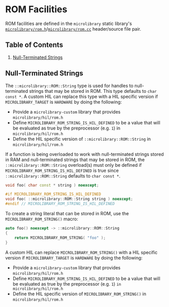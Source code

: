# ROM Facilities

ROM facilities are defined in the `microlibrary` static library's
[`microlibrary/rom.h`](https://github.com/apcountryman/microlibrary/blob/main/libraries/microlibrary/ANY/ANY/include/microlibrary/rom.h)/[`microlibrary/rom.cc`](https://github.com/apcountryman/microlibrary/blob/main/libraries/microlibrary/ANY/ANY/source/microlibrary/rom.cc)
header/source file pair.

## Table of Contents

1. [Null-Terminated Strings](#null-terminated-strings)

## Null-Terminated Strings

The `::microlibrary::ROM::String` type is used for handles to null-terminated strings that
may be stored in ROM.
This type defaults to `char const *`.
A custom HIL can replace this type with a HIL specific version if `MICROLIBRARY_TARGET` is
`HARDWARE` by doing the following:
- Provide a `microlibrary-custom` library that provides `microlibrary/hil/rom.h`
- Define `MICROLIBRARY_ROM_STRING_IS_HIL_DEFINED` to be a value that will be evaluated as
  true by the preprocessor (e.g. `1`) in `microlibrary/hil/rom.h`
- Define the HIL specific version of `::microlibrary::ROM::String` in
  `microlibrary/hil/rom.h`

If a function is being overloaded to work with null-terminated strings stored in RAM and
null-terminated strings that may be stored in ROM, the `::microlibrary::ROM::String`
overload(s) must only be defined if `MICROLIBRARY_ROM_STRING_IS_HIL_DEFINED` is true since
`::microlibrary::ROM::String` defaults to `char const *`.
```c++
void foo( char const * string ) noexcept;

#if MICROLIBRARY_ROM_STRING_IS_HIL_DEFINED
void foo( ::microlibrary::ROM::String string ) noexcept;
#endif // MICROLIBRARY_ROM_STRING_IS_HIL_DEFINED
```

To create a string literal that can be stored in ROM, use the `MICROLIBRARY_ROM_STRING()`
macro:
```c++
auto foo() noexcept -> ::microlibrary::ROM::String
{
    return MICROLIBRARY_ROM_STRING( "foo" );
}
```

A custom HIL can replace `MICROLIBRARY_ROM_STRING()` with a HIL specific version  if
`MICROLIBRARY_TARGET` is `HARDWARE` by doing the following:
- Provide a `microlibrary-custom` library that provides `microlibrary/hil/rom.h`
- Define `MICROLIBRARY_ROM_STRING_IS_HIL_DEFINED` to be a value that will be evaluated as
  true by the preprocessor (e.g. `1`) `in microlibrary/hil/rom.h`
- Define the HIL specific version of `MICROLIBRARY_ROM_STRING()` in
  `microlibrary/hil/rom.h`
